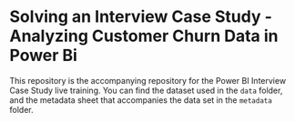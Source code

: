 # Solving an Interview Case Study - Analyzing Customer Churn Data in Power Bi

This repository is the accompanying repository for the Power BI Interview Case Study live training. You can find the dataset used in the `data` folder, and the metadata sheet that accompanies the data set in the `metadata` folder.
